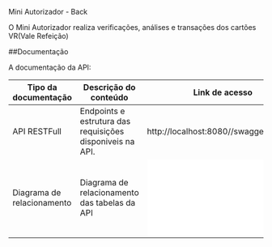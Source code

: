 Mini Autorizador - Back

O  Mini Autorizador realiza verificações, análises e transações dos cartões VR(Vale Refeição)

##Documentação

A documentação da API:

Tipo da documentação | Descrição do conteúdo | Link de acesso                                   |
 --- | --- |--------------------------------------------------|
API RESTFull |Endpoints e estrutura das requisições disponiveis na API.| http://localhost:8080//swagger-ui.html
Diagrama de relacionamento | Diagrama de relacionamento das tabelas da API | ![pdf](readme/diagramaRelacionamentoTabelas.pdf) |